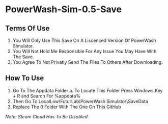 # PowerWash-Sim-0.5-Save

## Terms Of Use

1. You Will Only Use This Save On A Liscenced Version Of PowerWash Simulator.
2. You Will Not Hold Me Responsible For Any Issue You May Have With The Save.
3. You Agree To Not Privatly Send The Files To Others After Downloading.

## How To Use

1. Go To The Appdata Folder
  a. To Locate This Folder Press Windows Key + R and Search For %appdata%
2. Then Go To LocalLow\FuturLab\PowerWash Simulator\SaveData
3. Replace The 0 Folder With The One On This GitHub

_Note: Steam Cloud Has To Be Disabled._
